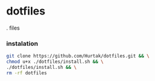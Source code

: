 # dotfiles
. files

### instalation

```bash
git clone https://github.com/Hurtak/dotfiles.git && \
chmod u+x ./dotfiles/install.sh && \
./dotfiles/install.sh && \
rm -rf dotfiles
```
